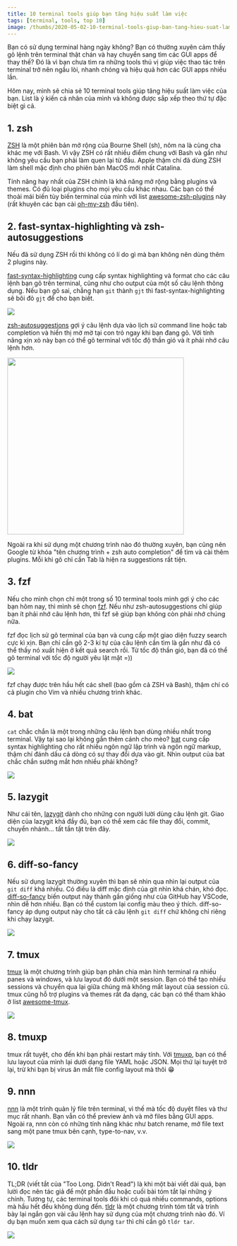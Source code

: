 ```yaml
---
title: 10 terminal tools giúp bạn tăng hiệu suất làm việc
tags: [terminal, tools, top 10]
image: /thumbs/2020-05-02-10-terminal-tools-giup-ban-tang-hieu-suat-lam-viec.png
---
```


Bạn có sử dụng terminal hàng ngày không? Bạn có thường xuyên cảm thấy gõ lệnh trên terminal thật chán và hay chuyển sang tìm các GUI apps để thay thế? Đó là vì bạn chưa tìm ra những tools thú vị giúp việc thao tác trên terminal trở nên ngầu lòi, nhanh chóng và hiệu quả hơn các GUI apps nhiều lần.

<!-- truncate -->

Hôm nay, mình sẽ chia sẻ 10 terminal tools giúp tăng hiệu suất làm việc của bạn. List là ý kiến cá nhân của mình và không được sắp xếp theo thứ tự đặc biệt gì cả.

## 1. zsh

[ZSH](https://en.wikipedia.org/wiki/Z_shell) là một phiên bản mở rộng của Bourne Shell (sh), nôm na là cùng cha khác mẹ với Bash. Vì vậy ZSH có rất nhiều điểm chung với Bash và gần như không yêu cầu bạn phải làm quen lại từ đầu. Apple thậm chí đã dùng ZSH làm shell mặc định cho phiên bản MacOS mới nhất Catalina.

Tính năng hay nhất của ZSH chính là khả năng mở rộng bằng plugins và themes. Có đủ loại plugins cho mọi yêu cầu khác nhau. Các bạn có thể thoải mái biến tùy biến terminal của mình với list [awesome-zsh-plugins](https://github.com/unixorn/awesome-zsh-plugins) này (rất khuyên các bạn cài [oh-my-zsh](https://github.com/ohmyzsh/ohmyzsh) đầu tiên).

## 2. fast-syntax-highlighting và zsh-autosuggestions

Nếu đã sử dụng ZSH rồi thì không có lí do gì mà bạn không nên dùng thêm 2 plugins này.

[fast-syntax-highlighting](https://github.com/zdharma/fast-syntax-highlighting) cung cấp syntax highlighting và format cho các câu lệnh bạn gõ trên terminal, cũng như cho output của một số câu lệnh thông dụng. Nếu bạn gõ sai, chẳng hạn `git` thành `gjt` thì fast-syntax-highlighting sẽ bôi đỏ `gjt` để cho bạn biết.

![](https://raw.githubusercontent.com/zdharma/fast-syntax-highlighting/master/images/highlight-much.png)

[zsh-autosuggestions](https://github.com/zsh-users/zsh-autosuggestions) gợi ý câu lệnh dựa vào lịch sử command line hoặc tab completion và hiển thị mờ mờ tại con trỏ ngay khi bạn đang gõ. Với tính năng xịn xò này bạn có thể gõ terminal với tốc độ thần gió và ít phải nhớ câu lệnh hơn.

<a href="https://asciinema.org/a/37390" target="_blank"><img src="https://asciinema.org/a/37390.png" width="400" /></a>

Ngoài ra khi sử dụng một chương trình nào đó thường xuyên, bạn cũng nên Google từ khóa "tên chương trình + zsh auto completion" để tìm và cài thêm plugins. Mỗi khi gõ chỉ cần Tab là hiện ra suggestions rất tiện.

## 3. fzf

Nếu cho mình chọn chỉ một trong số 10 terminal tools mình gợi ý cho các bạn hôm nay, thì mình sẽ chọn [fzf](https://github.com/junegunn/fzf). Nếu như zsh-autosuggestions chỉ giúp bạn ít phải nhớ câu lệnh hơn, thì fzf sẽ giúp bạn không còn phải nhớ chúng nữa.

fzf đọc lịch sử gõ terminal của bạn và cung cấp một giao diện fuzzy search cực kì xịn. Bạn chỉ cần gõ 2-3 kí tự của câu lệnh cần tìm là gần như đã có thể thấy nó xuất hiện ở kết quả search rồi. Từ tốc độ thần gió, bạn đã có thể gõ terminal với tốc độ người yêu lật mặt =))

![](https://miro.medium.com/max/3284/0*w9bAo-aW3ruV15oz.png)

fzf chạy được trên hầu hết các shell (bao gồm cả ZSH và Bash), thậm chí có cả plugin cho Vim và nhiều chương trình khác.

## 4. bat

`cat` chắc chắn là một trong những câu lệnh bạn dùng nhiều nhất trong terminal. Vậy tại sao lại không gắn thêm cánh cho mèo? [bat](https://github.com/sharkdp/bat) cung cấp syntax highlighting cho rất nhiều ngôn ngữ lập trình và ngôn ngữ markup, thậm chí đánh dấu cả dòng có sự thay đổi dựa vào git. Nhìn output của bat chắc chắn sướng mắt hơn nhiều phải không?

![](https://camo.githubusercontent.com/67e44f4a68150325f74b3a46820b7473ff7b91a6/68747470733a2f2f692e696d6775722e636f6d2f326c53573452452e706e67)

## 5. lazygit

Như cái tên, [lazygit](https://github.com/jesseduffield/lazygit) dành cho những con người lười dùng câu lệnh git. Giao diện của lazygit khá đầy đủ, bạn có thể xem các file thay đổi, commit, chuyển nhánh... tất tần tật trên đây.

![](https://opensource.com/sites/default/files/uploads/lazygit_1.png)

## 6. diff-so-fancy

Nếu sử dụng lazygit thường xuyên thì bạn sẽ nhìn qua nhìn lại output của `git diff` khá nhiều. Có điều là diff mặc định của git nhìn khá chán, khó đọc. [diff-so-fancy](https://github.com/so-fancy/diff-so-fancy) biến output này thành gần giống như của GitHub hay VSCode, nhìn dễ hơn nhiều. Bạn có thể custom lại config màu theo ý thích. diff-so-fancy áp dụng output này cho tất cả câu lệnh `git diff` chứ không chỉ riêng khi chạy lazygit.

![](https://user-images.githubusercontent.com/3429760/32387617-44c873da-c082-11e7-829c-6160b853adcb.png)

## 7. tmux

[tmux](https://github.com/tmux/tmux) là một chương trình giúp bạn phân chia màn hình terminal ra nhiều panes và windows, và lưu layout đó dưới một session. Bạn có thể tạo nhiều sessions và chuyển qua lại giữa chúng mà không mất layout của session cũ. tmux cũng hỗ trợ plugins và themes rất đa dạng, các bạn có thể tham khảo ở list [awesome-tmux](https://github.com/rothgar/awesome-tmux).

![](https://www.hamvocke.com/assets/img/uploads/tmux.png)

## 8. tmuxp

tmux rất tuyệt, cho đến khi bạn phải restart máy tính. Với [tmuxp](https://github.com/tmux-python/tmuxp), bạn có thể lưu layout của mình lại dưới dạng file YAML hoặc JSON. Mọi thứ lại tuyệt trở lại, trừ khi bạn bị virus ăn mất file config layout mà thôi 😁

## 9. nnn

[nnn](https://github.com/jarun/nnn) là một trình quản lý file trên terminal, vì thế mà tốc độ duyệt files và thư mục rất nhanh. Bạn vẫn có thể preview ảnh và mở files bằng GUI apps. Ngoài ra, nnn còn có những tính năng khác như batch rename, mở file text sang một pane tmux bên cạnh, type-to-nav, v.v.

![](https://camo.githubusercontent.com/d7abd98b23e90b9b4c295e2b15b7150b53cdd5a0/68747470733a2f2f692e696d6775722e636f6d2f4d5057706d6f732e706e67)

## 10. tldr

TL;DR (viết tắt của "Too Long. Didn't Read") là khi một bài viết dài quá, bạn lười đọc nên tác giả để một phần đầu hoặc cuối bài tóm tắt lại những ý chính. Tương tự, các terminal tools đôi khi có quá nhiều commands, options mà hầu hết đều không dùng đến. [tldr](https://github.com/tldr-pages/tldr) là một chương trình tóm tắt và trình bày lại ngắn gọn vài câu lệnh hay sử dụng của một chương trình nào đó. Ví dụ bạn muốn xem qua cách sử dụng `tar` thì chỉ cần gõ `tldr tar`.

![](https://tldr.sh/assets/img/screenshot.png)
